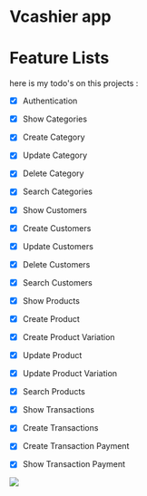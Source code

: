 # Vcashier app

# Feature Lists
here is my todo's on this projects :
 - [x] Authentication
 - [x] Show Categories
 - [x] Create Category
 - [x] Update Category
 - [x] Delete Category
 - [x] Search Categories
 - [x] Show Customers
 - [x] Create Customers
 - [x] Update Customers
 - [x] Delete Customers
 - [x] Search Customers
 - [x] Show Products
 - [x] Create Product
 - [x] Create Product Variation
 - [x] Update Product
 - [x] Update Product Variation
 - [x] Search Products
 - [x] Show Transactions
 - [x] Create Transactions
 - [x] Create Transaction Payment
 - [x] Show Transaction Payment


![](https://geps.dev/progress/100)
